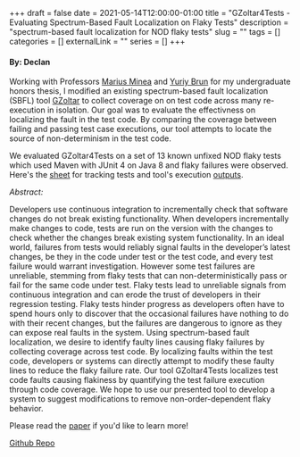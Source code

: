 +++ 
draft = false
date = 2021-05-14T12:00:00-01:00
title = "GZoltar4Tests - Evaluating Spectrum-Based Fault Localization on Flaky Tests"
description = "spectrum-based fault localization for NOD flaky tests"
slug = ""
tags = []
categories = []
externalLink = ""
series = []
+++

#### By: Declan

Working with Professors [Marius Minea](https://www.cics.umass.edu/people/minea-marius) and [Yuriy Brun](https://www.cics.umass.edu/faculty/directory/brun_yuriy) for my undergraduate honors thesis, I modified an existing spectrum-based fault localization (SBFL) tool [GZoltar](https://github.com/GZoltar/gzoltar) to collect coverage on on test code across many re-execution in isolation. Our goal was to evaluate the effectivness on localizing the fault in the test code. By comparing the coverage between failing and passing test case executions, our tool attempts to locate the source of non-determinism in the test code. 

We evaluated GZoltar4Tests on a set of 13 known unfixed NOD flaky tests which used Maven with JUnit 4 on Java 8 and flaky failures were observed. Here's the [sheet](https://docs.google.com/spreadsheets/d/1Aumwx2lfOorT9TTw6Af6VviU-aYG4VP6/edit?usp=sharing&ouid=103834351673914647777&rtpof=true&sd=true) for tracking tests and tool's execution [outputs](https://drive.google.com/file/d/1Speq71Kho6dFlVqt8SRqjbhR1zlTuHZQ/view?usp=sharing).



*Abstract:*

Developers use continuous integration to incrementally check that software changes do not break existing functionality. When developers incrementally make changes to code, tests are run on the version with the changes to check whether the changes break existing system functionality. In an ideal world, failures from tests would reliably signal faults in the developer’s latest changes, be they in the code under test or the test code, and every test failure would warrant investigation. However some test failures are unreliable, stemming from flaky tests that can non-deterministically pass or fail for the same code under test. Flaky tests lead to unreliable signals from continuous integration and can erode the trust of developers in their regression testing. Flaky tests hinder progress as developers often have to spend hours only to discover that the occasional failures have nothing to do with their recent changes, but the failures are dangerous to ignore as they can expose real faults in the system. Using spectrum-based fault localization, we desire to identify faulty lines causing flaky failures by collecting coverage across test code. By localizing faults within the test code, developers or systems can directly attempt to modify these faulty lines to reduce the flaky failure rate. Our tool GZoltar4Tests localizes test code faults causing flakiness by quantifying the test failure execution through code coverage. We hope to use our presented tool to develop a system to suggest modifications to remove non-order-dependent flaky behavior.

Please read the [paper](https://drive.google.com/file/d/1mYiukKhcGH0xutQAsIGyGOfUZgAmMn-u/view?usp=sharing) if you'd like to learn more!

[Github Repo](https://github.com/graydh/gzoltar/tree/gzoltar4tests)
